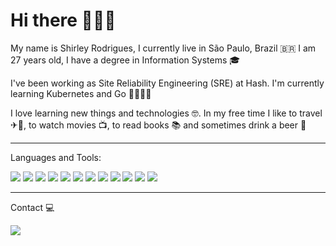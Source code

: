 # Hi there 🙋🏼‍♀️ 

My name is Shirley Rodrigues, I currently live in São Paulo, Brazil 🇧🇷 I am 27 years old, I have a degree in Information Systems 🎓

I've been working as Site Reliability Engineering (SRE) at Hash. I'm currently learning Kubernetes and Go 👩🏼‍💻📖

I love learning new things and technologies 🤓. In my free time I like to travel ✈🧳, to watch movies 📺, to read books 📚 and sometimes drink a beer 🍺

<hr/>

Languages and Tools:

<img src="https://img.shields.io/badge/Linux-FCC624?style=for-the-badge&logo=linux&logoColor=black" style="max-width:100%;"> <img src="https://img.shields.io/badge/Visual_Studio_Code-0078D4?style=for-the-badge&logo=visual%20studio%20code&logoColor=white" style="max-width:100%;"> <img src="https://img.shields.io/badge/Git-F05032?style=for-the-badge&logo=git&logoColor=white" style="max-width:100%;"> <img src="https://img.shields.io/badge/Amazon_AWS-232F3E?style=for-the-badge&logo=amazon-aws&logoColor=white" style="max-width:100%;"> <img src="https://img.shields.io/badge/Terraform-623CE4?style=for-the-badge&logo=terraform&logoColor=white" style="max-width:100%;"> <img src="https://img.shields.io/badge/Ansible-EE0000?style=for-the-badge&logo=ansible&logoColor=white" style="max-width:100%;"> <img src="https://img.shields.io/badge/Jenkins-D24939?style=for-the-badge&logo=jenkins&logoColor=white" style="max-width:100%;"> <img src="https://img.shields.io/badge/Elastic-005571?style=for-the-badge&logo=Elastic&logoColor=white" style="max-width:100%;"> <img src="https://img.shields.io/badge/Docker-2CA5E0?style=for-the-badge&logo=docker&logoColor=white" style="max-width:100%;"> <img src="https://img.shields.io/badge/kubernetes-326ce5.svg?&style=for-the-badge&logo=kubernetes&logoColor=white" style="max-width:100%;"> <img src="https://img.shields.io/badge/Go-00ADD8?style=for-the-badge&logo=go&logoColor=white" style="max-width:100%;"> <img src="https://img.shields.io/badge/Datadog-632CA6?style=for-the-badge&logo=datadog&logoColor=white" style="max-width:100%;">

<hr/>

Contact 💻

<a href="https://www.linkedin.com/in/shirley-rodrigues11" rel="nofollow">
  <img src="https://img.shields.io/badge/LinkedIn-0077B5?style=for-the-badge&logo=linkedin&logoColor=white" style="max-width:100%;">
</a>
